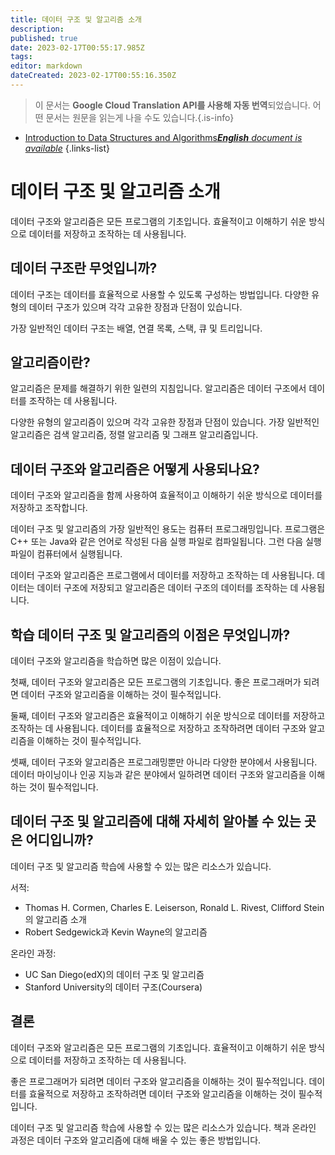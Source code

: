 ```yaml
---
title: 데이터 구조 및 알고리즘 소개
description: 
published: true
date: 2023-02-17T00:55:17.985Z
tags: 
editor: markdown
dateCreated: 2023-02-17T00:55:16.350Z
---
```


> 이 문서는 **Google Cloud Translation API를 사용해 자동 번역**되었습니다.
어떤 문서는 원문을 읽는게 나을 수도 있습니다.{.is-info}



- [Introduction to Data Structures and Algorithms***English** document is available*](/en/Knowledge-base/Common/introduction-to-data-structures-and-algorithms)
{.links-list}


# 데이터 구조 및 알고리즘 소개

데이터 구조와 알고리즘은 모든 프로그램의 기초입니다. 효율적이고 이해하기 쉬운 방식으로 데이터를 저장하고 조작하는 데 사용됩니다.

## 데이터 구조란 무엇입니까?

데이터 구조는 데이터를 효율적으로 사용할 수 있도록 구성하는 방법입니다. 다양한 유형의 데이터 구조가 있으며 각각 고유한 장점과 단점이 있습니다.

가장 일반적인 데이터 구조는 배열, 연결 목록, 스택, 큐 및 트리입니다.

## 알고리즘이란?

알고리즘은 문제를 해결하기 위한 일련의 지침입니다. 알고리즘은 데이터 구조에서 데이터를 조작하는 데 사용됩니다.

다양한 유형의 알고리즘이 있으며 각각 고유한 장점과 단점이 있습니다. 가장 일반적인 알고리즘은 검색 알고리즘, 정렬 알고리즘 및 그래프 알고리즘입니다.

## 데이터 구조와 알고리즘은 어떻게 사용되나요?

데이터 구조와 알고리즘을 함께 사용하여 효율적이고 이해하기 쉬운 방식으로 데이터를 저장하고 조작합니다.

데이터 구조 및 알고리즘의 가장 일반적인 용도는 컴퓨터 프로그래밍입니다. 프로그램은 C++ 또는 Java와 같은 언어로 작성된 다음 실행 파일로 컴파일됩니다. 그런 다음 실행 파일이 컴퓨터에서 실행됩니다.

데이터 구조와 알고리즘은 프로그램에서 데이터를 저장하고 조작하는 데 사용됩니다. 데이터는 데이터 구조에 저장되고 알고리즘은 데이터 구조의 데이터를 조작하는 데 사용됩니다.

## 학습 데이터 구조 및 알고리즘의 이점은 무엇입니까?

데이터 구조와 알고리즘을 학습하면 많은 이점이 있습니다.

첫째, 데이터 구조와 알고리즘은 모든 프로그램의 기초입니다. 좋은 프로그래머가 되려면 데이터 구조와 알고리즘을 이해하는 것이 필수적입니다.

둘째, 데이터 구조와 알고리즘은 효율적이고 이해하기 쉬운 방식으로 데이터를 저장하고 조작하는 데 사용됩니다. 데이터를 효율적으로 저장하고 조작하려면 데이터 구조와 알고리즘을 이해하는 것이 필수적입니다.

셋째, 데이터 구조와 알고리즘은 프로그래밍뿐만 아니라 다양한 분야에서 사용됩니다. 데이터 마이닝이나 인공 지능과 같은 분야에서 일하려면 데이터 구조와 알고리즘을 이해하는 것이 필수적입니다.

## 데이터 구조 및 알고리즘에 대해 자세히 알아볼 수 있는 곳은 어디입니까?

데이터 구조 및 알고리즘 학습에 사용할 수 있는 많은 리소스가 있습니다.

서적:

- Thomas H. Cormen, Charles E. Leiserson, Ronald L. Rivest, Clifford Stein의 알고리즘 소개
- Robert Sedgewick과 Kevin Wayne의 알고리즘

온라인 과정:

- UC San Diego(edX)의 데이터 구조 및 알고리즘
- Stanford University의 데이터 구조(Coursera)

## 결론

데이터 구조와 알고리즘은 모든 프로그램의 기초입니다. 효율적이고 이해하기 쉬운 방식으로 데이터를 저장하고 조작하는 데 사용됩니다.

좋은 프로그래머가 되려면 데이터 구조와 알고리즘을 이해하는 것이 필수적입니다. 데이터를 효율적으로 저장하고 조작하려면 데이터 구조와 알고리즘을 이해하는 것이 필수적입니다.

데이터 구조 및 알고리즘 학습에 사용할 수 있는 많은 리소스가 있습니다. 책과 온라인 과정은 데이터 구조와 알고리즘에 대해 배울 수 있는 좋은 방법입니다.